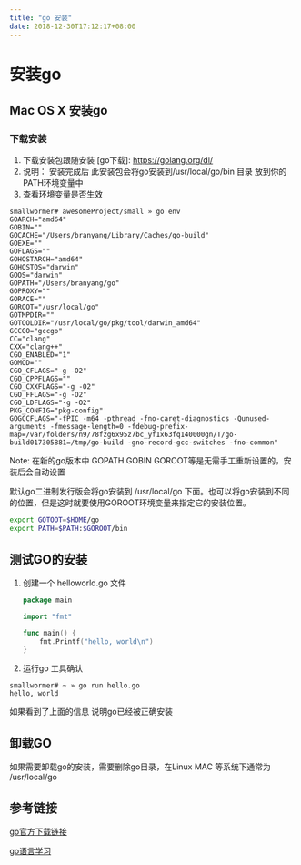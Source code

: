```yaml
---
title: "go 安装"
date: 2018-12-30T17:12:17+08:00
---
```

# 安装go

## Mac OS X 安装go



### 下载安装

1.	下载安装包跟随安装  [go下载]: https://golang.org/dl/
2.	说明： 安装完成后 此安装包会将go安装到/usr/local/go/bin 目录 放到你的PATH环境变量中
3.	查看环境变量是否生效

```shell
smallwormer# awesomeProject/small » go env
GOARCH="amd64"
GOBIN=""
GOCACHE="/Users/branyang/Library/Caches/go-build"
GOEXE=""
GOFLAGS=""
GOHOSTARCH="amd64"
GOHOSTOS="darwin"
GOOS="darwin"
GOPATH="/Users/branyang/go"
GOPROXY=""
GORACE=""
GOROOT="/usr/local/go"
GOTMPDIR=""
GOTOOLDIR="/usr/local/go/pkg/tool/darwin_amd64"
GCCGO="gccgo"
CC="clang"
CXX="clang++"
CGO_ENABLED="1"
GOMOD=""
CGO_CFLAGS="-g -O2"
CGO_CPPFLAGS=""
CGO_CXXFLAGS="-g -O2"
CGO_FFLAGS="-g -O2"
CGO_LDFLAGS="-g -O2"
PKG_CONFIG="pkg-config"
GOGCCFLAGS="-fPIC -m64 -pthread -fno-caret-diagnostics -Qunused-arguments -fmessage-length=0 -fdebug-prefix-map=/var/folders/n9/78fzg6x95z7bc_yf1x63fq140000gn/T/go-build017305881=/tmp/go-build -gno-record-gcc-switches -fno-common"
```



  Note:	在新的go版本中 GOPATH GOBIN  GOROOT等是无需手工重新设置的，安装后会自动设置

默认go二进制发行版会将go安装到 /usr/local/go 下面。也可以将go安装到不同的位置，但是这时就要使用GOROOT环境变量来指定它的安装位置。
```sh
export GOTOOT=$HOME/go
export PATH=$PATH:$GOROOT/bin
```

##  测试GO的安装

1. 创建一个 helloworld.go 文件

   ```go
   package main
   
   import "fmt"
   
   func main() {
       fmt.Printf("hello, world\n")
   }
   ```

2.	运行go 工具确认

```
smallwormer# ~ » go run hello.go
hello, world
```
如果看到了上面的信息 说明go已经被正确安装



## 卸载GO



如果需要卸载go的安装，需要删除go目录，在Linux MAC 等系统下通常为 /usr/local/go 



## 参考链接

[go官方下载链接](https://golang.org/dl/)

[go语言学习](http://docscn.studygolang.com/doc/)



